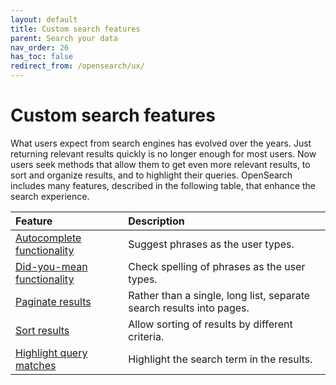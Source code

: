 ```yaml
---
layout: default
title: Custom search features
parent: Search your data
nav_order: 26
has_toc: false
redirect_from: /opensearch/ux/
---
```


# Custom search features

What users expect from search engines has evolved over the years. Just returning relevant results quickly is no longer enough for most users. Now users seek methods that allow them to get even more relevant results, to sort and organize results, and to highlight their queries. OpenSearch includes many features, described in the following table, that enhance the search experience.

Feature | Description
:--- | :---
[Autocomplete functionality]({{site.url}}{{site.baseurl}}/opensearch/search/autocomplete) | Suggest phrases as the user types.
[Did-you-mean functionality]({{site.url}}{{site.baseurl}}/opensearch/search/autocomplete) | Check spelling of phrases as the user types.
[Paginate results]({{site.url}}{{site.baseurl}}/opensearch/search/paginate) | Rather than a single, long list, separate search results into pages.
[Sort results]({{site.url}}{{site.baseurl}}/opensearch/search/sort) | Allow sorting of results by different criteria.
[Highlight query matches]({{site.url}}{{site.baseurl}}/opensearch/search/highlight) | Highlight the search term in the results.
